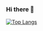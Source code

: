### Hi there 👋

[![Top Langs](https://github-readme-stats.vercel.app/api/top-langs/?username=kdhur&layout=compact&text_color=090909&bg_color=F5EDC0)](https://github.com/kdhur/github-readme-stats)
